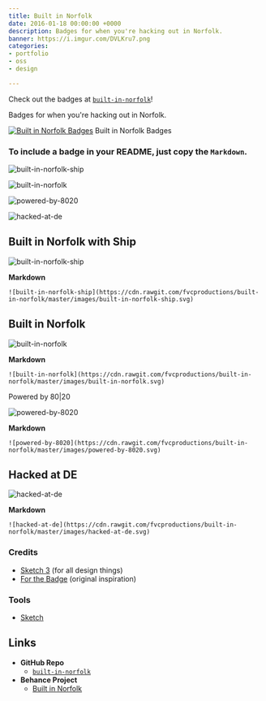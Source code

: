 ```yaml
---
title: Built in Norfolk
date: 2016-01-18 00:00:00 +0000
description: Badges for when you're hacking out in Norfolk.
banner: https://i.imgur.com/DVLKru7.png
categories:
- portfolio
- oss
- design

---
```

Check out the badges at [`built-in-norfolk`](https://github.com/fvcproductions/built-in-norfolk)!

Badges for when you're hacking out in Norfolk.

[![Built in Norfolk
Badges](https://fvcproductions.files.wordpress.com/2016/11/cover.png?w=750)](https://fvcproductions.files.wordpress.com/2016/11/cover.png) Built in Norfolk Badges

### To include a badge in your README, just copy the `Markdown`.

![built-in-norfolk-ship](https://cdn.rawgit.com/fvcproductions/built-in-norfolk/master/images/built-in-norfolk-ship.svg)

![built-in-norfolk](https://cdn.rawgit.com/fvcproductions/built-in-norfolk/master/images/built-in-norfolk.svg)

![powered-by-8020](https://cdn.rawgit.com/fvcproductions/built-in-norfolk/master/images/powered-by-8020.svg)

![hacked-at-de](https://cdn.rawgit.com/fvcproductions/built-in-norfolk/master/images/hacked-at-de.svg)

## Built in Norfolk with Ship

![built-in-norfolk-ship](https://cdn.rawgit.com/fvcproductions/built-in-norfolk/master/images/built-in-norfolk-ship.svg)

**Markdown**

    ![built-in-norfolk-ship](https://cdn.rawgit.com/fvcproductions/built-in-norfolk/master/images/built-in-norfolk-ship.svg)

## Built in Norfolk

![built-in-norfolk](https://cdn.rawgit.com/fvcproductions/built-in-norfolk/master/images/built-in-norfolk.svg)

**Markdown**

    ![built-in-norfolk](https://cdn.rawgit.com/fvcproductions/built-in-norfolk/master/images/built-in-norfolk.svg)

Powered by 80|20

![powered-by-8020](https://cdn.rawgit.com/fvcproductions/built-in-norfolk/master/images/powered-by-8020.svg)

**Markdown**

    ![powered-by-8020](https://cdn.rawgit.com/fvcproductions/built-in-norfolk/master/images/powered-by-8020.svg)

## Hacked at DE

![hacked-at-de](https://cdn.rawgit.com/fvcproductions/built-in-norfolk/master/images/hacked-at-de.svg)

**Markdown**

    ![hacked-at-de](https://cdn.rawgit.com/fvcproductions/built-in-norfolk/master/images/hacked-at-de.svg)

### Credits

* [Sketch 3](https://www.sketchapp.com/) (for all design things)
* [For the Badge](https://github.com/BraveUX/for-the-badge) (original inspiration)

### Tools

* [Sketch](https://www.sketchapp.com/)

## Links

* **GitHub Repo**
  * [`built-in-norfolk`](https://github.com/fvcproductions/built-in-norfolk)
* **Behance Project**
  * [Built in Norfolk](https://www.behance.net/gallery/33000931/Built-in-Norfolk)

